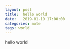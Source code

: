 ```yaml
---
layout: post
title:  hello world
date:   2019-01-19 17:00:00
categories: note
tags: world
---
```

hello world
